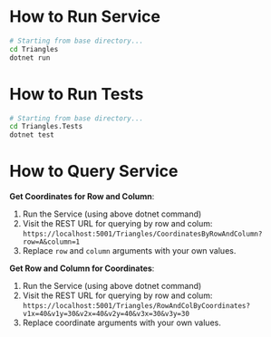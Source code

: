 # How to Run Service

```sh
# Starting from base directory...
cd Triangles
dotnet run
```

# How to Run Tests

```sh
# Starting from base directory...
cd Triangles.Tests
dotnet test
```

# How to Query Service

**Get Coordinates for Row and Column**:

1. Run the Service (using above dotnet command)
1. Visit the REST URL for querying by row and colum: `https://localhost:5001/Triangles/CoordinatesByRowAndColumn?row=A&column=1`
1. Replace `row` and `column` arguments with your own values.

**Get Row and Column for Coordinates**:

1. Run the Service (using above dotnet command)
1. Visit the REST URL for querying by row and colum: `https://localhost:5001/Triangles/RowAndColByCoordinates?v1x=40&v1y=30&v2x=40&v2y=40&v3x=30&v3y=30`
1. Replace coordinate arguments with your own values.

